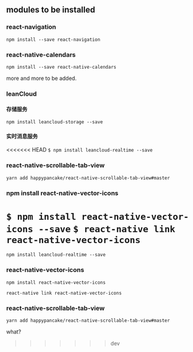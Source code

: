 

## modules to be installed

### react-navigation

`npm install --save react-navigation`

### react-native-calendars

`npm install --save react-native-calendars`

more and more to be added.

### leanCloud 
#### 存储服务

`npm install leancloud-storage --save`

#### 实时消息服务


<<<<<<< HEAD
`$ npm install leancloud-realtime --save`


### react-native-scrollable-tab-view

`yarn add happypancake/react-native-scrollable-tab-view#master`


### npm install react-native-vector-icons
`$ npm install react-native-vector-icons --save`
`$ react-native link react-native-vector-icons`
=======
`npm install leancloud-realtime --save `

### react-native-vector-icons

` npm install react-native-vector-icons ` 

` react-native link react-native-vector-icons `

### react-native-scrollable-tab-view

`yarn add happypancake/react-native-scrollable-tab-view#master `

what?
>>>>>>> dev

